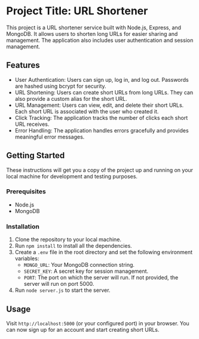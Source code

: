  # Project Title: URL Shortener

This project is a URL shortener service built with Node.js, Express, and MongoDB. It allows users to shorten long URLs for easier sharing and management. The application also includes user authentication and session management.

## Features

- User Authentication: Users can sign up, log in, and log out. Passwords are hashed using bcrypt for security.
- URL Shortening: Users can create short URLs from long URLs. They can also provide a custom alias for the short URL.
- URL Management: Users can view, edit, and delete their short URLs. Each short URL is associated with the user who created it.
- Click Tracking: The application tracks the number of clicks each short URL receives.
- Error Handling: The application handles errors gracefully and provides meaningful error messages.

## Getting Started

These instructions will get you a copy of the project up and running on your local machine for development and testing purposes.

### Prerequisites

- Node.js
- MongoDB

### Installation

1. Clone the repository to your local machine.
2. Run `npm install` to install all the dependencies.
3. Create a `.env` file in the root directory and set the following environment variables:
    - `MONGO_URL`: Your MongoDB connection string.
    - `SECRET_KEY`: A secret key for session management.
    - `PORT`: The port on which the server will run. If not provided, the server will run on port 5000.
4. Run `node server.js` to start the server.

## Usage

Visit `http://localhost:5000` (or your configured port) in your browser. You can now sign up for an account and start creating short URLs.

